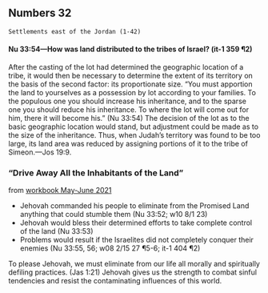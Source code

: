 ## Numbers 32

```
Settlements east of the Jordan (1-42)
```

#### Nu 33:54​—How was land distributed to the tribes of Israel? (it-1 359 ¶2)

After the casting of the lot had determined the geographic location of a tribe, it would then be necessary to determine the extent of its territory on the basis of the second factor: its proportionate size. “You must apportion the land to yourselves as a possession by lot according to your families. To the populous one you should increase his inheritance, and to the sparse one you should reduce his inheritance. To where the lot will come out for him, there it will become his.” (Nu 33:54) The decision of the lot as to the basic geographic location would stand, but adjustment could be made as to the size of the inheritance. Thus, when Judah’s territory was found to be too large, its land area was reduced by assigning portions of it to the tribe of Simeon.​—Jos 19:9.

### “Drive Away All the Inhabitants of the Land”

from [workbook May-June 2021](https://www.jw.org/en/library/jw-meeting-workbook/may-june-2021-mwb/Life-and-Ministry-Meeting-Schedule-for-May-17-23-2021/Drive-Away-All-the-Inhabitants-of-the-Land/)

- Jehovah commanded his people to eliminate from the Promised Land anything that could stumble them (Nu 33:52; w10 8/1 23)
- Jehovah would bless their determined efforts to take complete control of the land (Nu 33:53)
- Problems would result if the Israelites did not completely conquer their enemies (Nu 33:55, 56; w08 2/15 27 ¶5-6; it-1 404 ¶2)

To please Jehovah, we must eliminate from our life all morally and spiritually defiling practices. (Jas 1:21) Jehovah gives us the strength to combat sinful tendencies and resist the contaminating influences of this world.
